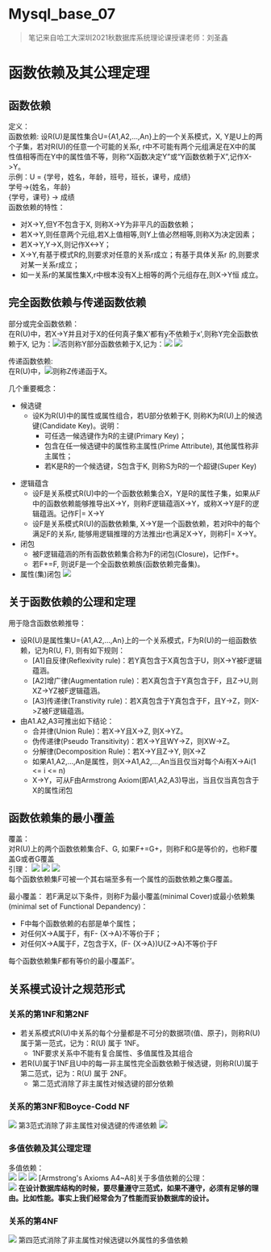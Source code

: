 # Mysql_base_07

> 笔记来自哈工大深圳2021秋数据库系统理论课授课老师：刘圣鑫

# 函数依赖及其公理定理
## 函数依赖
定义：   
函数依赖:
设R(U)是属性集合U={A1,A2,…,An}上的一个关系模式，X, Y是U上的两个子集，若对R(U)的任意一个可能的关系r, r中不可能有两个元组满足在X中的属性值相等而在Y中的属性值不等，则称“X函数决定Y”或“Y函数依赖于X”,记作X->Y。   
示例：U = {学号，姓名，年龄，班号，班长，课号，成绩}   
学号->{姓名，年龄}   
{学号，课号} -> 成绩   
函数依赖的特性：
* 对X->Y,但Y不包含于X, 则称X->Y为非平凡的函数依赖；
* 若X->Y,则任意两个元组,若X上值相等,则Y上值必然相等,则称X为决定因素；
* 若X->Y,Y->X,则记作X<->Y；
* X->Y,有基于模式R的,则要求对任意的关系r成立；有基于具体关系r 的,则要求对某一关系r成立；
* 如一关系r的某属性集X,r中根本没有X上相等的两个元组存在,则X->Y恒
成立。
## 完全函数依赖与传递函数依赖
部分或完全函数依赖：   
在R(U)中，若X->Y并且对于X的任何真子集X'都有y不依赖于x',则称Y完全函数依赖于X, 记为：![](https://raw.githubusercontent.com/QizhengZou/Drawing_bed/main/20211112113023.png)否则称Y部分函数依赖于X,记为：![](https://raw.githubusercontent.com/QizhengZou/Drawing_bed/main/20211112113050.png)
![](https://raw.githubusercontent.com/QizhengZou/Drawing_bed/main/20211112113259.png)

传递函数依赖:   
在R(U)中，![](https://raw.githubusercontent.com/QizhengZou/Drawing_bed/main/20211112113438.png)则称Z传递函于X。

几个重要概念：   
* 候选键
    * 设K为R(U)中的属性或属性组合，若U部分依赖于K, 则称K为R(U)上的候选键(Candidate Key)。说明：
        * 可任选一候选键作为R的主键(Primary Key)； 
        - 包含在任一候选键中的属性称主属性(Prime Attribute), 其他属性称非主属性；
        - 若K是R的一个候选键，S包含于K, 则称S为R的一个超键(Super Key)
- 逻辑蕴含
    - 设F是关系模式R(U)中的一个函数依赖集合X，Y是R的属性子集，如果从F中的函数依赖能够推导出X->Y，则称F逻辑蕴涵X->Y，或称X->Y是F的逻辑蕴涵。记作F|= X->Y
    - 设F是关系模式R(U)的函数依赖集, X->Y是一个函数依赖，若对R中的每个满足F的关系r, 能够用逻辑推理的方法推出r也满足X->Y，则称F|= X->Y。
- 闭包
    - 被F逻辑蕴涵的所有函数依赖集合称为F的闭包(Closure)，记作F+。
    - 若F+=F, 则说F是一个全函数依赖族(函数依赖完备集)。
- 属性(集)闭包
    ![](https://raw.githubusercontent.com/QizhengZou/Drawing_bed/main/20211113085606.png)
## 关于函数依赖的公理和定理
用于隐含函数依赖推导：   
- 设R(U)是属性集U={A1,A2,…,An}上的一个关系模式，F为R(U)的一组函数依赖，记为R(U, F), 则有如下规则：
    - [A1]自反律(Reflexivity rule)：若Y真包含于X真包含于U，则X->Y被F逻辑蕴涵。
    - [A2]增广律(Augmentation rule)：若X真包含于Y真包含于F，且Z->U,则XZ->YZ被F逻辑蕴涵。
    - [A3]传递律(Transtivity rule)：若X真包含于Y真包含于F，且Y->Z，则X->Z被F逻辑蕴涵。
- 由A1.A2,A3可推出如下结论：
    - 合并律(Union Rule)：若X->Y且X->Z, 则X->YZ。
    - 伪传递律(Pseudo Transitivity)：若X->Y且WY->Z，则XW->Z。
    - 分解律(Decomposition Rule)：若X->Y且Z->Y, 则X->Z
    - 如果A1,A2,…,An是属性，则X->A1,A2,…,An当且仅当对每个Ai有X->Ai(1 <= i <= n)
    - X->Y，可从F由Armstrong Axiom(即A1,A2,A3)导出，当且仅当真包含于X的属性闭包 
## 函数依赖集的最小覆盖
覆盖：   
对R(U)上的两个函数依赖集合F、G, 如果F+=G+，则称F和G是等价的，也称F覆盖G或者G覆盖   
引理：
![](https://raw.githubusercontent.com/QizhengZou/Drawing_bed/main/20211113090019.png)
![](https://raw.githubusercontent.com/QizhengZou/Drawing_bed/main/20211113090446.png)
![](https://raw.githubusercontent.com/QizhengZou/Drawing_bed/main/20211113090514.png)   
每个函数依赖集F可被一个其右端至多有一个属性的函数依赖之集G覆盖。

最小覆盖：
若F满足以下条件，则称F为最小覆盖(minimal Cover)或最小依赖集 
(minimal set of Functional Depandency)：   
- F中每个函数依赖的右部是单个属性；
- 对任何X->A属于F，有F- {X->A}不等价于F；
- 对任何X->A属于F，Z包含于X，(F- {X->A})U{Z->A}不等价于F

每个函数依赖集F都有等价的最小覆盖F’。

## 关系模式设计之规范形式
### 关系的第1NF和第2NF
- 若关系模式R(U)中关系的每个分量都是不可分的数据项(值、原子)，则称R(U)属于第一范式，记为：R(U) 属于 1NF。
    - 1NF要求关系中不能有复合属性、多值属性及其组合
- 若R(U)属于1NF且U中的每一非主属性完全函数依赖于候选键，则称R(U)属于第二范式，记为：R(U) 属于 2NF。
    - 第二范式消除了非主属性对候选键的部分依赖
### 关系的第3NF和Boyce-Codd NF
![](https://raw.githubusercontent.com/QizhengZou/Drawing_bed/main/20211113093439.png)
第3范式消除了非主属性对侯选键的传递依赖
![](https://raw.githubusercontent.com/QizhengZou/Drawing_bed/main/20211113093851.png)
### 多值依赖及其公理定理
多值依赖：   
![](https://raw.githubusercontent.com/QizhengZou/Drawing_bed/main/20211113094234.png)
![](https://raw.githubusercontent.com/QizhengZou/Drawing_bed/main/20211117113449.png)
![](https://raw.githubusercontent.com/QizhengZou/Drawing_bed/main/20211113094342.png)
[Armstrong's Axioms A4~A8]关于多值依赖的公理：   
![](https://raw.githubusercontent.com/QizhengZou/Drawing_bed/main/20211113094612.png)
**在设计数据库结构的时候，要尽量遵守三范式，如果不遵守，必须有足够的理由。比如性能。事实上我们经常会为了性能而妥协数据库的设计。**
### 关系的第4NF
![](https://raw.githubusercontent.com/QizhengZou/Drawing_bed/main/20211113094422.png)
第四范式消除了非主属性对候选键以外属性的多值依赖


